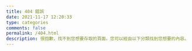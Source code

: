 ```yaml
---
title: 404 錯誤
date: 2021-11-17 12:20:33
type: categories
comments: false
permalink: /404.html
description: 很抱歉，找不到您想要存取的頁面。您可以經由以下分類找到您想要的內容。
---
```

